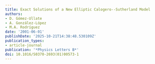 ```yaml
---
title: Exact Solutions of a New Elliptic Calogero--Sutherland Model
authors:
- D. Gómez-Ullate
- A. González-López
- M.A. Rodríguez
date: '2001-06-01'
publishDate: '2025-10-21T14:38:48.530109Z'
publication_types:
- article-journal
publication: '*Physics Letters B*'
doi: 10.1016/S0370-2693(01)00573-1
---
```

